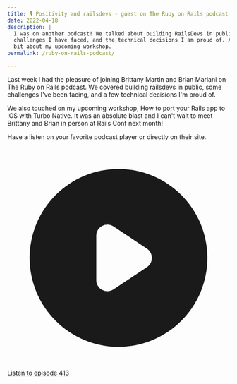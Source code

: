 ```yaml
---
title: 🎙 Positivity and railsdevs - guest on The Ruby on Rails podcast
date: 2022-04-18
description: |
  I was on another podcast! We talked about building RailsDevs in public,
  challenges I have faced, and the technical decisions I am proud of. Also, a
  bit about my upcoming workshop.
permalink: /ruby-on-rails-podcast/

---
```


Last week I had the pleasure of joining Brittany Martin and Brian Mariani on The Ruby on Rails podcast. We covered building railsdevs in public, some challenges I've been facing, and a few technical decisions I'm proud of.

We also touched on my upcoming workshop, How to port your Rails app to iOS with Turbo Native. It was an absolute blast and I can't wait to meet Brittany and Brian in person at Rails Conf next month!

Have a listen on your favorite podcast player or directly on their site.

<div class="not-prose">
  <a href="https://www.therubyonrailspodcast.com/413" class="no-underline inline-flex items-center px-4 py-2 border border-transparent shadow-sm text-base font-medium rounded-md text-white bg-green-600 hover:bg-green-700 focus:outline-none focus:ring-2 focus:ring-offset-2 focus:ring-green-500">
    <svg xmlns="http://www.w3.org/2000/svg" class="-ml-1 mr-3 h-6 w-6" viewBox="0 0 20 20" fill="currentColor">
      <path fill-rule="evenodd" d="M10 18a8 8 0 100-16 8 8 0 000 16zM9.555 7.168A1 1 0 008 8v4a1 1 0 001.555.832l3-2a1 1 0 000-1.664l-3-2z" clip-rule="evenodd" />
    </svg>
    Listen to episode 413
  </a>
</div>
